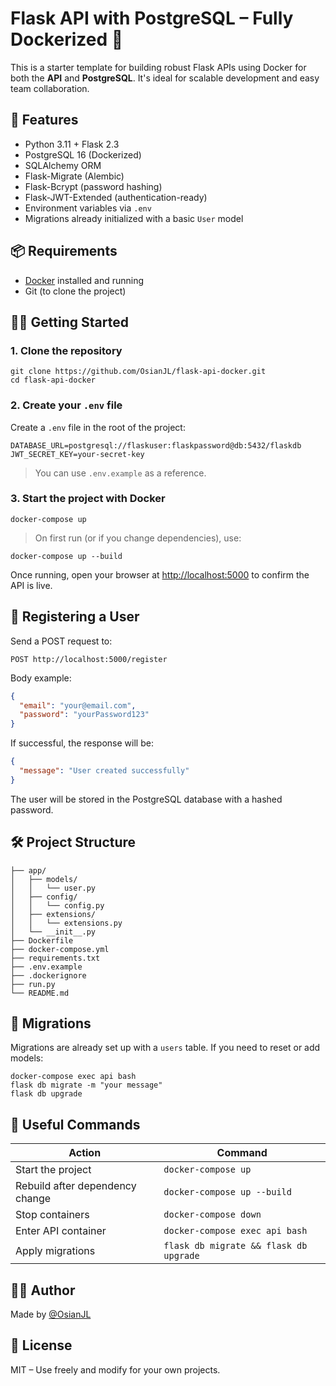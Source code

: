 # Flask API with PostgreSQL – Fully Dockerized 🐳

This is a starter template for building robust Flask APIs using Docker for both the **API** and **PostgreSQL**. It's ideal for scalable development and easy team collaboration.

## 🚀 Features

- Python 3.11 + Flask 2.3
- PostgreSQL 16 (Dockerized)
- SQLAlchemy ORM
- Flask-Migrate (Alembic)
- Flask-Bcrypt (password hashing)
- Flask-JWT-Extended (authentication-ready)
- Environment variables via `.env`
- Migrations already initialized with a basic `User` model

## 📦 Requirements

- [Docker](https://www.docker.com/products/docker-desktop/) installed and running
- Git (to clone the project)

## 🧑‍💻 Getting Started

### 1. Clone the repository

```
git clone https://github.com/OsianJL/flask-api-docker.git
cd flask-api-docker
```

### 2. Create your `.env` file

Create a `.env` file in the root of the project:

```
DATABASE_URL=postgresql://flaskuser:flaskpassword@db:5432/flaskdb
JWT_SECRET_KEY=your-secret-key
```

> You can use `.env.example` as a reference.

### 3. Start the project with Docker

```
docker-compose up
```

> On first run (or if you change dependencies), use:

```
docker-compose up --build
```

Once running, open your browser at [http://localhost:5000](http://localhost:5000) to confirm the API is live.

## 🔐 Registering a User

Send a POST request to:

```
POST http://localhost:5000/register
```

Body example:

```json
{
  "email": "your@email.com",
  "password": "yourPassword123"
}
```

If successful, the response will be:

```json
{
  "message": "User created successfully"
}
```

The user will be stored in the PostgreSQL database with a hashed password.

## 🛠 Project Structure

```
├── app/
│   ├── models/
│   │   └── user.py
│   ├── config/
│   │   └── config.py
│   ├── extensions/
│   │   └── extensions.py
│   └── __init__.py
├── Dockerfile
├── docker-compose.yml
├── requirements.txt
├── .env.example
├── .dockerignore
├── run.py
└── README.md
```

## 🧪 Migrations

Migrations are already set up with a `users` table. If you need to reset or add models:

```
docker-compose exec api bash
flask db migrate -m "your message"
flask db upgrade
```

## 🧼 Useful Commands

| Action                         | Command                              |
|--------------------------------|--------------------------------------|
| Start the project              | `docker-compose up`                 |
| Rebuild after dependency change| `docker-compose up --build`         |
| Stop containers                | `docker-compose down`               |
| Enter API container            | `docker-compose exec api bash`      |
| Apply migrations               | `flask db migrate && flask db upgrade` |

## 🧑‍🎓 Author

Made by [@OsianJL](https://github.com/OsianJL)

## 📝 License

MIT – Use freely and modify for your own projects.

